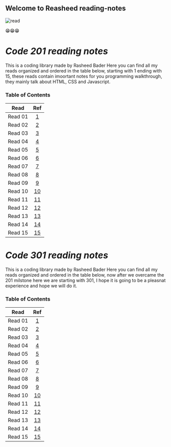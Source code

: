 ## Welcome to Reasheed reading-notes

![read](https://live.staticflickr.com/65535/47035804914_28bbe5abe0_z.jpg)

😁😁😁

# ***Code 201 reading notes***

This is a coding library made by Rasheed Bader
Here you can find all my reads organized and ordered in the table below, starting with 1 ending with 15, these reads contain imoortant notes for you programming walkthrough, they mainly talk about HTML, CSS and Javascript.

### Table of Contents

  
|   Read   |          Ref           |
|:--------:|:----------------------:|
|  Read 01 |  [1](201/class-01.md)  |
|  Read 02 |  [2](201/class-02.md)  |
|  Read 03 |  [3](201/class-03.md)  |
|  Read 04 |  [4](201/class-04.md)  |
|  Read 05 |  [5](201/class-05.md)  |
|  Read 06 |  [6](201/class-06.md)  |
|  Read 07 |  [7](201/class-07.md)  |
|  Read 08 |  [8](201/class-08.md)  |
|  Read 09 |  [9](201/class-09.md)  |
|  Read 10 |  [10](201/class-10.md) |
|  Read 11 |  [11](201/class-11.md) |
|  Read 12 |  [12](201/class-12.md) |
|  Read 13 |  [13](201/class-13.md) |
|  Read 14 |  [14](201/class-14.md) |
|  Read 15 |  [15](201/class-15.md) |


# ***Code 301 reading notes***

This is a coding library made by Rasheed Bader
Here you can find all my reads organized and ordered in the table below, now after we overcame the 201 milstone here we
are starting with 301, I hope it is going to be a pleasnat 
experience and hope we will do it.

### Table of Contents


|   Read   |        Ref         |
|:--------:|:------------------:|
|  Read 01 |  [1](301/Read01-SMACSSandResponsiveWebDesign.md)  |
|  Read 02 |  [2](301/Read02-JQueryStuff.md)  |
|  Read 03 |  [3](301/Read03-CSSFrog.md)  |
|  Read 04 |  [4](301/Read04-Regex&CSS.md)  |
|  Read 05 |  [5](class-05.md)  |
|  Read 06 |  [6](class-06.md)  |
|  Read 07 |  [7](class-07.md)  |
|  Read 08 |  [8](class-08.md)  |
|  Read 09 |  [9](class-09.md)  |
|  Read 10 |  [10](class-10.md) |
|  Read 11 |  [11](class-11.md) |
|  Read 12 |  [12](class-12.md) |
|  Read 13 |  [13](class-13.md) |
|  Read 14 |  [14](class-14.md) |
|  Read 15 |  [15](class-15.md) |